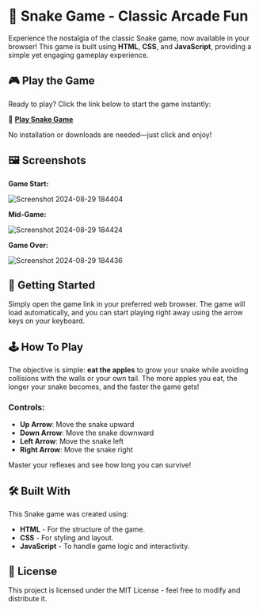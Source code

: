 # 🐍 Snake Game - Classic Arcade Fun

Experience the nostalgia of the classic Snake game, now available in your browser! This game is built using **HTML**, **CSS**, and **JavaScript**, providing a simple yet engaging gameplay experience.

## 🎮 Play the Game

Ready to play? Click the link below to start the game instantly:

🔗 **[Play Snake Game](https://vatsshubham100.github.io/snake-game/)**

No installation or downloads are needed—just click and enjoy!

## 🖼️ Screenshots

**Game Start:**

![Screenshot 2024-08-29 184404](https://github.com/user-attachments/assets/015788db-2313-4191-a668-cb63a89a5d76)

**Mid-Game:**

![Screenshot 2024-08-29 184424](https://github.com/user-attachments/assets/ac470d42-2351-4dde-ae78-7133183011f5)

**Game Over:**

![Screenshot 2024-08-29 184436](https://github.com/user-attachments/assets/19fad0ee-55a0-4323-902f-459fca97ebcd)

## 🚀 Getting Started

Simply open the game link in your preferred web browser. The game will load automatically, and you can start playing right away using the arrow keys on your keyboard.

## 🕹️ How To Play

The objective is simple: **eat the apples** to grow your snake while avoiding collisions with the walls or your own tail. The more apples you eat, the longer your snake becomes, and the faster the game gets!

### Controls:
- **Up Arrow**: Move the snake upward
- **Down Arrow**: Move the snake downward
- **Left Arrow**: Move the snake left
- **Right Arrow**: Move the snake right

Master your reflexes and see how long you can survive!

## 🛠️ Built With

This Snake game was created using:
- **HTML** - For the structure of the game.
- **CSS** - For styling and layout.
- **JavaScript** - To handle game logic and interactivity.

## 📜 License

This project is licensed under the MIT License - feel free to modify and distribute it.
